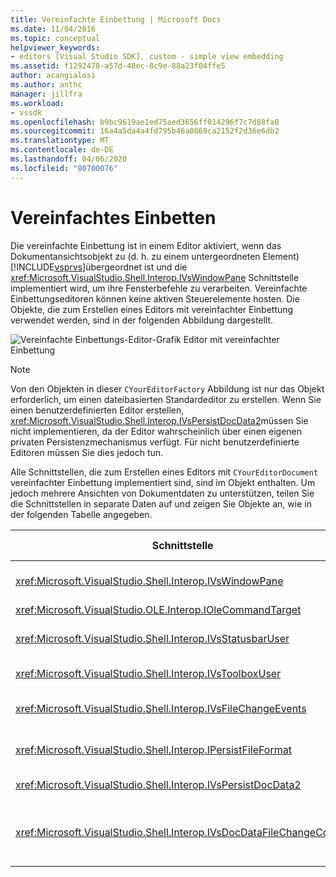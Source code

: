 ```yaml
---
title: Vereinfachte Einbettung | Microsoft Docs
ms.date: 11/04/2016
ms.topic: conceptual
helpviewer_keywords:
- editors [Visual Studio SDK], custom - simple view embedding
ms.assetid: f1292478-a57d-48ec-8c9e-88a23f04ffe5
author: acangialosi
ms.author: anthc
manager: jillfra
ms.workload:
- vssdk
ms.openlocfilehash: b9bc9619ae1ed75aed3656ff014296f7c7d88fa0
ms.sourcegitcommit: 16a4a5da4a4fd795b46a0869ca2152f2d36e6db2
ms.translationtype: MT
ms.contentlocale: de-DE
ms.lasthandoff: 04/06/2020
ms.locfileid: "80700076"
---
```

# <a name="simplified-embedding"></a>Vereinfachtes Einbetten
Die vereinfachte Einbettung ist in einem Editor aktiviert, wenn das Dokumentansichtsobjekt zu (d. h. zu einem untergeordneten Element) [!INCLUDE[vsprvs](../code-quality/includes/vsprvs_md.md)]übergeordnet ist und die <xref:Microsoft.VisualStudio.Shell.Interop.IVsWindowPane> Schnittstelle implementiert wird, um ihre Fensterbefehle zu verarbeiten. Vereinfachte Einbettungseditoren können keine aktiven Steuerelemente hosten. Die Objekte, die zum Erstellen eines Editors mit vereinfachter Einbettung verwendet werden, sind in der folgenden Abbildung dargestellt.

 ![Vereinfachte Einbettungs-Editor-Grafik](../extensibility/media/vssimplifiedembeddingeditor.gif "vsSimplifiedEmbeddingEditor") Editor mit vereinfachter Einbettung

> [!NOTE]
> Von den Objekten in dieser `CYourEditorFactory` Abbildung ist nur das Objekt erforderlich, um einen dateibasierten Standardeditor zu erstellen. Wenn Sie einen benutzerdefinierten Editor erstellen, <xref:Microsoft.VisualStudio.Shell.Interop.IVsPersistDocData2>müssen Sie nicht implementieren, da der Editor wahrscheinlich über einen eigenen privaten Persistenzmechanismus verfügt. Für nicht benutzerdefinierte Editoren müssen Sie dies jedoch tun.

 Alle Schnittstellen, die zum Erstellen eines Editors mit `CYourEditorDocument` vereinfachter Einbettung implementiert sind, sind im Objekt enthalten. Um jedoch mehrere Ansichten von Dokumentdaten zu unterstützen, teilen Sie die Schnittstellen in separate Daten auf und zeigen Sie Objekte an, wie in der folgenden Tabelle angegeben.

|Schnittstelle|Position der Schnittstelle|Zweck|
|---------------|---------------------------|---------|
|<xref:Microsoft.VisualStudio.Shell.Interop.IVsWindowPane>|Ansicht|Stellt eine Verbindung zum übergeordneten Fenster bereit.|
|<xref:Microsoft.VisualStudio.OLE.Interop.IOleCommandTarget>|Ansicht|Behandelt Befehle.|
|<xref:Microsoft.VisualStudio.Shell.Interop.IVsStatusbarUser>|Ansicht|Ermöglicht Aktualisierungen der Statusleiste.|
|<xref:Microsoft.VisualStudio.Shell.Interop.IVsToolboxUser>|Ansicht|Aktiviert **Toolbox-Elemente.**|
|<xref:Microsoft.VisualStudio.Shell.Interop.IVsFileChangeEvents>|Daten|Sendet Benachrichtigungen, wenn sich die Datei ändert.|
|<xref:Microsoft.VisualStudio.Shell.Interop.IPersistFileFormat>|Daten|Aktiviert das Feature Speichern unter für einen Dateityp.|
|<xref:Microsoft.VisualStudio.Shell.Interop.IVsPersistDocData2>|Daten|Aktiviert die Persistenz für das Dokument.|
|<xref:Microsoft.VisualStudio.Shell.Interop.IVsDocDataFileChangeControl>|Daten|Ermöglicht die Unterdrückung von Dateiänderungsereignissen, z. B. das Auslösen von Neuladeereignissen.|
